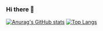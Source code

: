 ### Hi there 👋
[![Anurag's GitHub stats](https://github-readme-stats.vercel.app/api?username=nisanthsiva&show_icons=true&theme=dark)](https://github.com/nisanthsiva/github-readme-stats)
[![Top Langs](https://github-readme-stats.vercel.app/api/top-langs/?username=nisanthsiva&size_weight=0.5&count_weight=0.5)](https://github.com/nisanthsiva/github-readme-stats)

<!--
**nisanthsiva/nisanthsiva** is a ✨ _special_ ✨ repository because its `README.md` (this file) appears on your GitHub profile.

Here are some ideas to get you started:

- 🔭 I’m currently working on ...
- 🌱 I’m currently learning ...
- 👯 I’m looking to collaborate on ...
- 🤔 I’m looking for help with ...
- 💬 Ask me about ...
- 📫 How to reach me: ...
- 😄 Pronouns: ...
- ⚡ Fun fact: ...
-->
